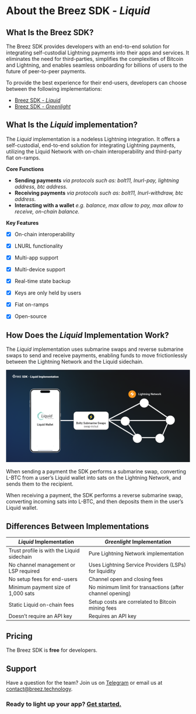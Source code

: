 # About the Breez SDK - *Liquid*

## **What Is the Breez SDK?**

The Breez SDK provides developers with an end-to-end solution for integrating self-custodial Lightning payments into their apps and services. It eliminates the need for third-parties, simplifies the complexities of Bitcoin and Lightning, and enables seamless onboarding for billions of users to the future of peer-to-peer payments.

To provide the best experience for their end-users, developers can choose between the following implementations:

- [Breez SDK - *Liquid*](https://sdk-doc-liquid.breez.technology/)
- [Breez SDK - *Greenlight*](https://sdk-doc.breez.technology/)


## **What Is the *Liquid* implementation?**

The *Liquid* implementation is a nodeless Lightning integration. It offers a self-custodial, end-to-end solution for integrating Lightning payments, utilizing the Liquid Network with on-chain interoperability and third-party fiat on-ramps.

**Core Functions**

- **Sending payments** *via protocols such as: bolt11, lnurl-pay, lightning address, btc address.*
- **Receiving payments** *via protocols such as: bolt11, lnurl-withdraw, btc address.*
- **Interacting with a wallet** *e.g. balance, max allow to pay, max allow to receive, on-chain balance.*

**Key Features**

- [x] On-chain interoperability
- [x] LNURL functionality
- [x] Multi-app support
- [x] Multi-device support
- [x] Real-time state backup
- [x] Keys are only held by users
- [x] Fiat on-ramps
- [x] Open-source


## How Does the *Liquid* Implementation Work?

The *Liquid* implementation uses submarine swaps and reverse submarine swaps to send and receive payments, enabling funds to move frictionlessly between the Lightning Network and the Liquid sidechain.

![LiquidInfographic](../images/c600418f-9d0b-44c7-83c0-879681d51fa2.png)

When sending a payment the SDK performs a submarine swap, converting L-BTC from a user’s Liquid wallet into sats on the Lightning Network, and sends them to the recipient. 

When receiving a payment, the SDK performs a reverse submarine swap, converting incoming sats into L-BTC, and then deposits them in the user’s Liquid wallet.


## **Differences Between Implementations**

| *Liquid* Implementation | *Greenlight* Implementation |
| --- | --- |
| Trust profile is with the Liquid sidechain | Pure Lightning Network implementation |
| No channel management or LSP required | Uses Lightning Service Providers (LSPs) for liquidity |
| No setup fees for end-users | Channel open and closing fees |
| Minimum payment size of 1,000 sats | No minimum limit for transactions (after channel opening) |
| Static Liquid on-chain fees | Setup costs are correlated to Bitcoin mining fees |
| Doesn’t require an API key | Requires an API key |


## Pricing

The Breez SDK is **free** for developers. 


## Support

Have a question for the team? Join us on [Telegram](https://t.me/breezsdk) or email us at <contact@breez.technology>.



### Ready to light up your app? [Get started.](https://sdk-doc-liquid.breez.technology/guide/getting_started.html)
